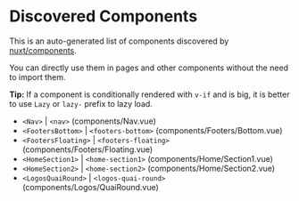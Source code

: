 # Discovered Components

This is an auto-generated list of components discovered by [nuxt/components](https://github.com/nuxt/components).

You can directly use them in pages and other components without the need to import them.

**Tip:** If a component is conditionally rendered with `v-if` and is big, it is better to use `Lazy` or `lazy-` prefix to lazy load.

- `<Nav>` | `<nav>` (components/Nav.vue)
- `<FootersBottom>` | `<footers-bottom>` (components/Footers/Bottom.vue)
- `<FootersFloating>` | `<footers-floating>` (components/Footers/Floating.vue)
- `<HomeSection1>` | `<home-section1>` (components/Home/Section1.vue)
- `<HomeSection2>` | `<home-section2>` (components/Home/Section2.vue)
- `<LogosQuaiRound>` | `<logos-quai-round>` (components/Logos/QuaiRound.vue)

